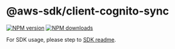 # @aws-sdk/client-cognito-sync

[![NPM version](https://img.shields.io/npm/v/@aws-sdk/client-cognito-sync/beta.svg)](https://www.npmjs.com/package/@aws-sdk/client-cognito-sync)
[![NPM downloads](https://img.shields.io/npm/dm/@aws-sdk/client-cognito-sync.svg)](https://www.npmjs.com/package/@aws-sdk/client-cognito-sync)

For SDK usage, please step to [SDK readme](https://github.com/aws/aws-sdk-js-v3).
